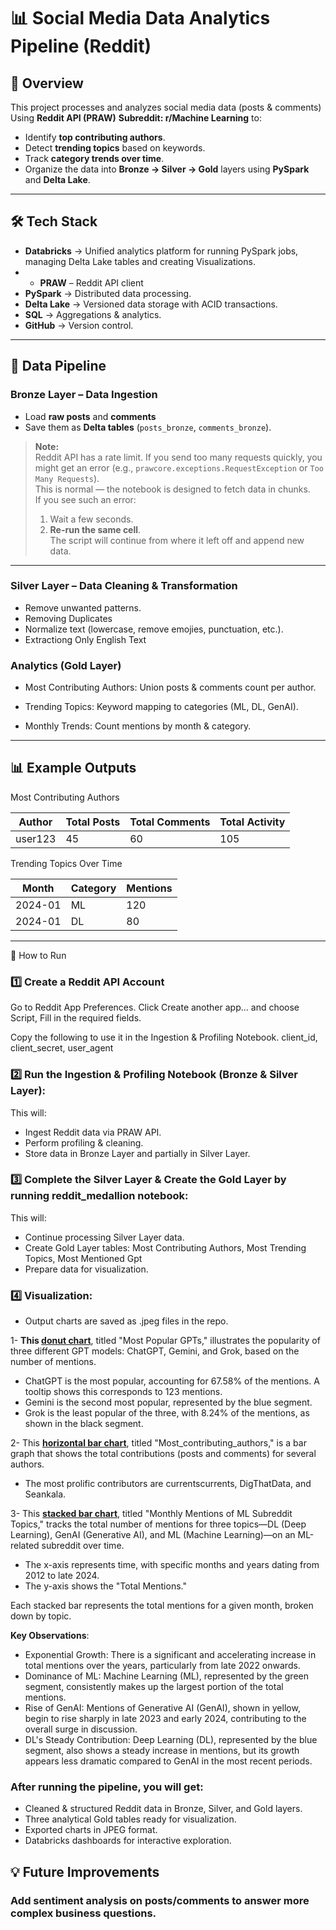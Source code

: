 # 📊 Social Media Data Analytics Pipeline (Reddit)

## 📌 Overview
This project processes and analyzes social media data (posts & comments) Using **Reddit API  (PRAW)** **Subreddit: r/Machine Learning** to:

- Identify **top contributing authors**.
- Detect **trending topics** based on keywords.
- Track **category trends over time**.
- Organize the data into **Bronze → Silver → Gold** layers using **PySpark** and **Delta Lake**.

---

## 🛠️ Tech Stack

- **Databricks** → Unified analytics platform for running PySpark jobs, managing Delta Lake tables and creating Visualizations.
- - **PRAW** – Reddit API client
- **PySpark** → Distributed data processing.
- **Delta Lake** → Versioned data storage with ACID transactions.
- **SQL** → Aggregations & analytics.
- **GitHub** → Version control.


---

## 🔄 Data Pipeline

### Bronze Layer – Data Ingestion

- Load **raw posts** and **comments**
- Save them as **Delta tables** (`posts_bronze`, `comments_bronze`).

> **Note:**  
> Reddit API has a rate limit. If you send too many requests quickly, you might get an error (e.g., `prawcore.exceptions.RequestException` or `Too Many Requests`).  
> This is normal — the notebook is designed to fetch data in chunks.  
> If you see such an error:
> 1. Wait a few seconds.
> 2. **Re-run the same cell**.  
> The script will continue from where it left off and append new data.

---

### Silver Layer – Data Cleaning & Transformation

- Remove unwanted patterns.
- Removing Duplicates
- Normalize text (lowercase, remove emojies, punctuation, etc.).
- Extractiong Only English Text

### Analytics (Gold Layer)

- Most Contributing Authors: Union posts & comments count per author.

- Trending Topics: Keyword mapping to categories (ML, DL, GenAI).

- Monthly Trends: Count mentions by month & category.

---------------------------------------------------------------------------------------------------------------------------------------------------------------

## 📊 Example Outputs


Most Contributing Authors

| Author  | Total Posts | Total Comments | Total Activity |
| ------- | ----------- | -------------- | -------------- |
| user123 | 45          | 60             | 105            |


Trending Topics Over Time

| Month   | Category | Mentions |
| ------- | -------- | -------- |
| 2024-01 | ML       | 120      |
| 2024-01 | DL       | 80       |


-----------------------------------------------------------
🚀 How to Run
### 1️⃣ Create a Reddit API Account

Go to Reddit App Preferences.
Click Create another app... and choose Script, Fill in the required fields.

Copy the following to use it in the Ingestion & Profiling Notebook.
client_id, client_secret, user_agent

### 2️⃣ Run the Ingestion & Profiling Notebook (Bronze & Silver Layer):

This will:
- Ingest Reddit data via PRAW API.
- Perform profiling & cleaning.
- Store data in Bronze Layer and partially in Silver Layer.

### 3️⃣ Complete the Silver Layer & Create the Gold Layer by running reddit_medallion notebook:
This will:
- Continue processing Silver Layer data.
- Create Gold Layer tables: Most Contributing Authors, Most Trending Topics, Most Mentioned Gpt
- Prepare data for visualization.

### 4️⃣ Visualization:
- Output charts are saved as .jpeg files in the repo.

1- **This [donut chart](https://github.com/KhaledNegm22/Reddit_Analysis/blob/main/most_popular_gpt.jpg)**, titled "Most Popular GPTs," illustrates the popularity of three different GPT models: ChatGPT, Gemini, and Grok, based on the number of mentions.

- ChatGPT is the most popular, accounting for 67.58% of the mentions. A tooltip shows this corresponds to 123 mentions.
- Gemini is the second most popular, represented by the blue segment.
- Grok is the least popular of the three, with 8.24% of the mentions, as shown in the black segment.

2- This **[horizontal bar chart](https://github.com/KhaledNegm22/Reddit_Analysis/blob/main/most_contributed_authors.jpg)**, titled "Most_contributing_authors," is a bar graph that shows the total contributions (posts and comments) for several authors.

- The most prolific contributors are currentscurrents, DigThatData, and Seankala.

3- This **[stacked bar chart](https://github.com/KhaledNegm22/Reddit_Analysis/blob/main/monthly_mentions_of_ml_subreddit_topics.jpg)**, titled "Monthly Mentions of ML Subreddit Topics," tracks the total number of mentions for three topics—DL (Deep Learning), GenAI (Generative AI), and ML (Machine Learning)—on an ML-related subreddit over time.

- The x-axis represents time, with specific months and years dating from 2012 to late 2024.
- The y-axis shows the "Total Mentions."

Each stacked bar represents the total mentions for a given month, broken down by topic.

**Key Observations**:

- Exponential Growth: There is a significant and accelerating increase in total mentions over the years, particularly from late 2022 onwards.
- Dominance of ML: Machine Learning (ML), represented by the green segment, consistently makes up the largest portion of the total mentions.
- Rise of GenAI: Mentions of Generative AI (GenAI), shown in yellow, begin to rise sharply in late 2023 and early 2024, contributing to the overall surge in discussion.
- DL's Steady Contribution: Deep Learning (DL), represented by the blue segment, also shows a steady increase in mentions, but its growth appears less dramatic compared to GenAI in the most recent periods.

### After running the pipeline, you will get:

- Cleaned & structured Reddit data in Bronze, Silver, and Gold layers.
- Three analytical Gold tables ready for visualization.
- Exported charts in JPEG format.
- Databricks dashboards for interactive exploration.
  
## 💡 Future Improvements

 ### Add sentiment analysis on posts/comments to answer more complex business questions.


 
